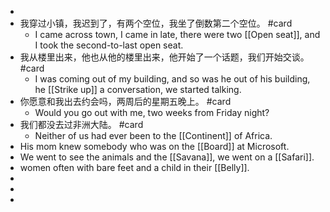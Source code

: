 -
- 我穿过小镇，我迟到了，有两个空位，我坐了倒数第二个空位。 #card
	- I came across town, I came in late, there were two [[Open seat]], and I took the second-to-last open seat.
- 我从楼里出来，他也从他的楼里出来，他开始了一个话题，我们开始交谈。 #card
	- I was coming out of my building, and so was he out of his building, he [[Strike up]] a conversation, we started talking.
- 你愿意和我出去约会吗，两周后的星期五晚上。 #card
	- Would you go out with me, two weeks from Friday night?
- 我们都没去过非洲大陆。 #card
	- Neither of us had ever been to the [[Continent]] of Africa.
- His mom knew somebody who was on the [[Board]] at Microsoft.
- We went to see the animals and the [[Savana]], we went on a [[Safari]].
- women often with bare feet and a child in their [[Belly]].
-
-
-